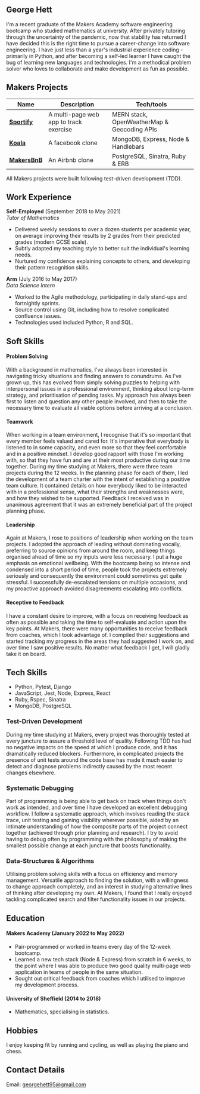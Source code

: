 ## George Hett

I'm a recent graduate of the Makers Academy software engineering bootcamp who studied mathematics at university. After privately tutoring through the uncertainty of the pandemic, now that stability has returned I have decided this is the right time to pursue a career-change into software engineering. I have just less than a year's industrial experience coding - primarily in Python, and after becoming a self-led learner I have caught the bug of learning new languages and technologies. I'm a methodical problem solver who loves to collaborate and make development as fun as possible.

## Makers Projects

| Name | Description | Tech/tools |
| ---- | ----------- | ---------- |
| [**Sportify**](https://github.com/valentina-maggio/sportify) | A multi-page web app to track exercise | MERN stack, OpenWeatherMap & Geocoding APIs |
| [**Koala**](https://github.com/adamwoodcock98/koala) | A facebook clone | MongoDB, Express, Node & Handlebars |
| [**MakersBnB**](https://github.com/ruiined/makersbnb) | An Airbnb clone | PostgreSQL, Sinatra, Ruby & ERB |

All Makers projects were built following test-driven development (TDD).

## Work Experience

**Self-Employed** (September 2018 to May 2021)  
_Tutor of Mathematics_

- Delivered weekly sessions to over a dozen students per academic year, on average improving their results by 2 grades from their predicted grades (modern GCSE scale).
- Subtly adapted my teaching style to better suit the individual's learning needs.
- Nurtured my confidence explaining concepts to others, and developing their pattern recognition skills.

**Arm** (July 2016 to May 2017)  
_Data Science Intern_

- Worked to the Agile methodology, participating in daily stand-ups and fortnightly sprints.
- Source control using Git, including how to resolve complicated confluence issues.
- Technologies used included Python, R and SQL.

## Soft Skills

#### Problem Solving

With a background in mathematics, I've always been interested in navigating tricky situations and finding answers to conundrums. As I've grown up, this has evolved from simply solving puzzles to helping with interpersonal issues in a professional environment, thinking about long-term strategy, and prioritisation of pending tasks. My approach has always been first to listen and question any other people involved, and then to take the necessary time to evaluate all viable options before arriving at a conclusion.

#### Teamwork

When working in a team environment, I recognise that it's so important that every member feels valued and cared for. It's imperative that everybody is listened to in some capacity, and even more so that they feel comfortable and in a positive mindset. I develop good rapport with those I'm working with, so that they have fun and are at their most productive during our time together. During my time studying at Makers, there were three team projects during the 12 weeks. In the planning phase for each of them, I led the development of a team charter with the intent of establishing a positive team culture. It contained details on how everybody liked to be interacted with in a professional sense, what their strengths and weaknesses were, and how they wished to be supported. Feedback I received was in unanimous agreement that it was an extremely beneficial part of the project planning phase.

#### Leadership

Again at Makers, I rose to positions of leadership when working on the team projects. I adopted the approach of leading without dominating vocally, preferring to source opinions from around the room, and keep things organised ahead of time so my inputs were less necessary. I put a huge emphasis on emotional wellbeing. With the bootcamp being so intense and condensed into a short period of time, people took the projects extremely seriously and consequently the environment could sometimes get quite stressful. I successfully de-escalated tensions on multiple occasions, and my proactive approach avoided disagreements escalating into conflicts.

#### Receptive to Feedback

I have a constant desire to improve, with a focus on receiving feedback as often as possible and taking the time to self-evaluate and action upon the key points. At Makers, there were many opportunities to receive feedback from coaches, which I took advantage of. I compiled their suggestions and started tracking my progress in the areas they had suggested I work on, and over time I saw positive results. No matter what feedback I get, I will gladly take it on board.

## Tech Skills

- Python, Pytest, Django
- JavaScript, Jest, Node, Express, React
- Ruby, Rspec, Sinatra
- MongoDB, PostgreSQL

### Test-Driven Development

During my time studying at Makers, every project was thoroughly tested at every juncture to assure a threshold level of quality. Following TDD has had no negative impacts on the speed at which I produce code, and it has dramatically reduced blockers. Furthermore, in complicated projects the presence of unit tests around the code base has made it much easier to detect and diagnose problems indirectly caused by the most recent changes elsewhere.

### Systematic Debugging

Part of programming is being able to get back on track when things don't work as intended, and over time I have developed an excellent debugging workflow. I follow a systematic approach, which involves reading the stack trace, unit testing and gaining visibility wherever possible, aided by an intimate understanding of how the composite parts of the project connect together (achieved through prior planning and research). I try to avoid having to debug often by programming with the philosophy of making the smallest possible change at each juncture that boosts functionality.

### Data-Structures & Algorithms

Utilising problem solving skills with a focus on efficiency and memory management. Versatile approach to finding the solution, with a willingness to change approach completely, and an interest in studying alternative lines of thinking after developing my own. At Makers, I found that I really enjoyed tackling complicated search and filter functionality issues in our projects.

## Education

#### Makers Academy (January 2022 to May 2022)
- Pair-programmed or worked in teams every day of the 12-week bootcamp.
- Learned a new tech stack (Node & Express) from scratch in 6 weeks, to the point where I was able to produce two good quality multi-page web application in teams of people in the same situation.
- Sought out critical feedback from coaches which I utilised to improve my development process.

#### University of Sheffield (2014 to 2018)

- Mathematics, specialising in statistics.

## Hobbies

I enjoy keeping fit by running and cycling, as well as playing the piano and chess.

## Contact Details

Email: georgehett95@gmail.com
